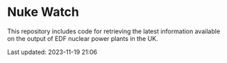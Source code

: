 # Nuke Watch

This repository includes code for retrieving the latest information available on the output of EDF nuclear power plants in the UK.

Last updated: 2023-11-19 21:06